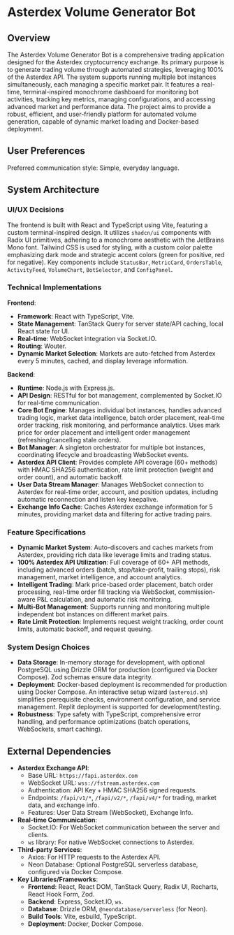 # Asterdex Volume Generator Bot

## Overview
The Asterdex Volume Generator Bot is a comprehensive trading application designed for the Asterdex cryptocurrency exchange. Its primary purpose is to generate trading volume through automated strategies, leveraging 100% of the Asterdex API. The system supports running multiple bot instances simultaneously, each managing a specific market pair. It features a real-time, terminal-inspired monochrome dashboard for monitoring bot activities, tracking key metrics, managing configurations, and accessing advanced market and performance data. The project aims to provide a robust, efficient, and user-friendly platform for automated volume generation, capable of dynamic market loading and Docker-based deployment.

## User Preferences
Preferred communication style: Simple, everyday language.

## System Architecture

### UI/UX Decisions
The frontend is built with React and TypeScript using Vite, featuring a custom terminal-inspired design. It utilizes `shadcn/ui` components with Radix UI primitives, adhering to a monochrome aesthetic with the JetBrains Mono font. Tailwind CSS is used for styling, with a custom color palette emphasizing dark mode and strategic accent colors (green for positive, red for negative). Key components include `StatusBar`, `MetricCard`, `OrdersTable`, `ActivityFeed`, `VolumeChart`, `BotSelector`, and `ConfigPanel`.

### Technical Implementations
**Frontend**:
- **Framework**: React with TypeScript, Vite.
- **State Management**: TanStack Query for server state/API caching, local React state for UI.
- **Real-time**: WebSocket integration via Socket.IO.
- **Routing**: Wouter.
- **Dynamic Market Selection**: Markets are auto-fetched from Asterdex every 5 minutes, cached, and display leverage information.

**Backend**:
- **Runtime**: Node.js with Express.js.
- **API Design**: RESTful for bot management, complemented by Socket.IO for real-time communication.
- **Core Bot Engine**: Manages individual bot instances, handles advanced trading logic, market data intelligence, batch order placement, real-time order tracking, risk monitoring, and performance analytics. Uses mark price for order placement and intelligent order management (refreshing/cancelling stale orders).
- **Bot Manager**: A singleton orchestrator for multiple bot instances, coordinating lifecycle and broadcasting WebSocket events.
- **Asterdex API Client**: Provides complete API coverage (60+ methods) with HMAC SHA256 authentication, rate limit protection (weight and order count), and automatic backoff.
- **User Data Stream Manager**: Manages WebSocket connection to Asterdex for real-time order, account, and position updates, including automatic reconnection and listen key keepalive.
- **Exchange Info Cache**: Caches Asterdex exchange information for 5 minutes, providing market data and filtering for active trading pairs.

### Feature Specifications
- **Dynamic Market System**: Auto-discovers and caches markets from Asterdex, providing rich data like leverage limits and trading status.
- **100% Asterdex API Utilization**: Full coverage of 60+ API methods, including advanced orders (batch, stop/take-profit, trailing stops), risk management, market intelligence, and account analytics.
- **Intelligent Trading**: Mark price-based order placement, batch order processing, real-time order fill tracking via WebSocket, commission-aware P&L calculation, and automatic risk monitoring.
- **Multi-Bot Management**: Supports running and monitoring multiple independent bot instances on different market pairs.
- **Rate Limit Protection**: Implements request weight tracking, order count limits, automatic backoff, and request queuing.

### System Design Choices
- **Data Storage**: In-memory storage for development, with optional PostgreSQL using Drizzle ORM for production (configured via Docker Compose). Zod schemas ensure data integrity.
- **Deployment**: Docker-based deployment is recommended for production using Docker Compose. An interactive setup wizard (`asteroid.sh`) simplifies prerequisite checks, environment configuration, and service management. Replit deployment is supported for development/testing.
- **Robustness**: Type safety with TypeScript, comprehensive error handling, and performance optimizations (batch operations, WebSockets, smart caching).

## External Dependencies

- **Asterdex Exchange API**:
    - Base URL: `https://fapi.asterdex.com`
    - WebSocket URL: `wss://fstream.asterdex.com`
    - Authentication: API Key + HMAC SHA256 signed requests.
    - Endpoints: `/fapi/v1/*`, `/fapi/v2/*`, `/fapi/v4/*` for trading, market data, and exchange info.
    - Features: User Data Stream (WebSocket), Exchange Info.
- **Real-time Communication**:
    - Socket.IO: For WebSocket communication between the server and clients.
    - `ws` library: For native WebSocket connections to Asterdex.
- **Third-party Services**:
    - Axios: For HTTP requests to the Asterdex API.
    - Neon Database: Optional PostgreSQL serverless database, configured via Docker Compose.
- **Key Libraries/Frameworks**:
    - **Frontend**: React, React DOM, TanStack Query, Radix UI, Recharts, React Hook Form, Zod.
    - **Backend**: Express, Socket.IO, `ws`.
    - **Database**: Drizzle ORM, `@neondatabase/serverless` (for Neon).
    - **Build Tools**: Vite, esbuild, TypeScript.
    - **Deployment**: Docker, Docker Compose.